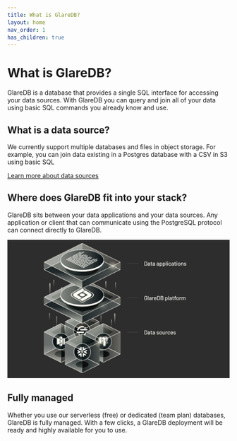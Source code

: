 ```yaml
---
title: What is GlareDB?
layout: home
nav_order: 1
has_children: true
---
```


<!-- markdownlint-disable title-case-style -->

# What is GlareDB?

<!-- markdownlint-enable title-case-style -->

GlareDB is a database that provides a single SQL interface for accessing your
data sources. With GlareDB you can query and join all of your data using basic
SQL commands you already know and use.

## What is a data source?

We currently support multiple databases and files in object storage. For
example, you can join data existing in a Postgres database with a CSV in S3
using basic SQL

[Learn more about data sources]

<!-- markdownlint-disable title-case-style -->

## Where does GlareDB fit into your stack?

<!-- markdownlint-enable title-case-style -->

GlareDB sits between your data applications and your data sources. Any
application or client that can communicate using the PostgreSQL protocol can
connect directly to GlareDB.

![Where GlareDB fits](/assets/images/where-glaredb-fits.png)

## Fully managed

Whether you use our serverless (free) or dedicated (team plan) databases,
GlareDB is fully managed. With a few clicks, a GlareDB deployment will be ready
and highly available for you to use.

[Learn more about data sources]: ./docs/data-sources/
